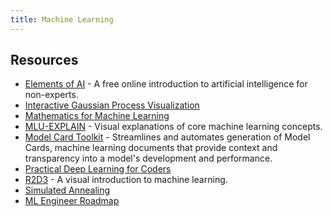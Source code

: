 ```yaml
---
title: Machine Learning
---
```


## Resources

- [Elements of AI](https://www.elementsofai.com) - A free online introduction to artificial intelligence for non-experts.
- [Interactive Gaussian Process Visualization](http://www.infinitecuriosity.org/vizgp/)
- [Mathematics for Machine Learning](https://github.com/dair-ai/Mathematics-for-ML)
- [MLU-EXPLAIN](https://mlu-explain.github.io/) - Visual explanations of core machine learning concepts.
- [Model Card Toolkit](https://github.com/tensorflow/model-card-toolkit) - Streamlines and automates generation of Model Cards, machine learning documents that provide context and transparency into a model's development and performance.
- [Practical Deep Learning for Coders](https://course.fast.ai/)
- [R2D3](http://www.r2d3.us) - A visual introduction to machine learning.
- [Simulated Annealing](https://github.com/skylergrammer/SimulatedAnnealing)
- [ML Engineer Roadmap](https://github.com/chris-chris/ml-engineer-roadmap)
